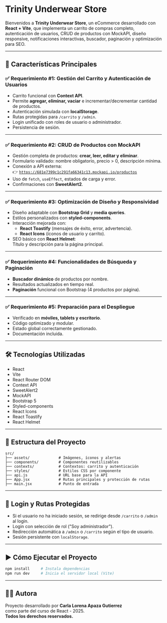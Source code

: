 # Trinity Underwear Store 

Bienvenidos a **Trinity Underwear Store**, un eCommerce desarrollado con **React + Vite**, que implementa un carrito de compras completo, autenticación de usuarios, CRUD de productos con MockAPI, diseño responsive, notificaciones interactivas, buscador, paginación y optimización para SEO.

---

## 🚀 Características Principales

### ✅ Requerimiento #1: Gestión del Carrito y Autenticación de Usuarios

- Carrito funcional con **Context API**.
- Permite **agregar, eliminar, vaciar** e incrementar/decrementar cantidad de productos.
- Autenticación simulada con **localStorage**.
- Rutas protegidas para `/carrito` y `/admin`.
- Login unificado con roles de usuario o administrador.
- Persistencia de sesión.

---

### ✅ Requerimiento #2: CRUD de Productos con MockAPI

- Gestión completa de productos: **crear, leer, editar y eliminar**.
- Formulario validado: nombre obligatorio, precio > 0, descripción mínima.
- Conexión a API externa:  
  👉 [`https://681e7399c1c291fa66341c13.mockapi.io/productos`](https://681e7399c1c291fa66341c13.mockapi.io/productos)
- Uso de `fetch`, `useEffect`, estados de carga y error.
- Confirmaciones con **SweetAlert2**.

---

### ✅ Requerimiento #3: Optimización de Diseño y Responsividad

- Diseño adaptable con **Bootstrap Grid** y **media queries**.
- Estilos personalizados con **styled-components**.
- Interacción mejorada con:
  - **React Toastify** (mensajes de éxito, error, advertencia).
  - **React Icons** (íconos de usuario y carrito).
- SEO básico con **React Helmet**:  
  Título y descripción para la página principal.

---

### ✅ Requerimiento #4: Funcionalidades de Búsqueda y Paginación

- **Buscador dinámico** de productos por nombre.
- Resultados actualizados en tiempo real.
- **Paginación** funcional con Bootstrap (4 productos por página).

---

### ✅ Requerimiento #5: Preparación para el Despliegue

- Verificado en **móviles, tablets y escritorio**.
- Código optimizado y modular.
- Estado global correctamente gestionado.
- Documentación incluida.

---

## 🛠️ Tecnologías Utilizadas

- React
- Vite
- React Router DOM
- Context API
- SweetAlert2
- MockAPI
- Bootstrap 5
- Styled-components
- React Icons
- React Toastify
- React Helmet

---

## 🧭 Estructura del Proyecto

```
src/
├── assets/             # Imágenes, íconos y alertas
├── components/         # Componentes reutilizables
├── contexts/           # Contextos: carrito y autenticación
├── styles/             # Estilos CSS por componente
├── api.js              # URL base para la API
├── App.jsx             # Rutas principales y protección de rutas
├── main.jsx            # Punto de entrada
```

---

## 🔐 Login y Rutas Protegidas

- Si el usuario no ha iniciado sesión, se redirige desde `/carrito` o `/admin` al login.
- Login con selección de rol ("Soy administrador").
- Redirección automática a `/admin` o `/carrito` según el tipo de usuario.
- Sesión persistente con `localStorage`.

---

## ▶️ Cómo Ejecutar el Proyecto

```bash
npm install     # Instala dependencias
npm run dev     # Inicia el servidor local (Vite)
```

---

## 🧑‍💻 Autora

Proyecto desarrollado por **Carla Lorena Apaza Gutierrez**  
como parte del curso de React - 2025.  
**Todos los derechos reservados.**